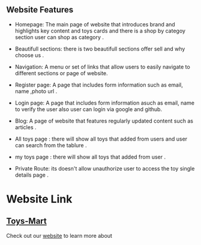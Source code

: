 ## Website Features 
* Homepage: The main page of  website that introduces brand and highlights key content and toys cards and there is a shop by categoy section user can shop as category .

* Beautifull sections: there is two beautifull sections offer sell and why choose us  .

* Navigation: A menu or set of links that allow users to easily navigate to different sections or page of  website.
* Register page: A page that includes form information such as email, name ,photo url .
* Login page: A page that includes form information  asuch as email, name to verify the user also user can login via google and github.
* Blog: A page of  website that features regularly updated content such as articles .
* All toys page : there will show all toys that added from users and user can search from the tablure .
* my toys page : there will show all toys that added from user  .
* Private Route: its doesn't allow unauthorize user to access the toy single details page  .
# Website Link  
## [Toys-Mart](https://toys-mart-78a65.web.app/)

Check out our [website](https://toys-mart-78a65.web.app/) to learn more about